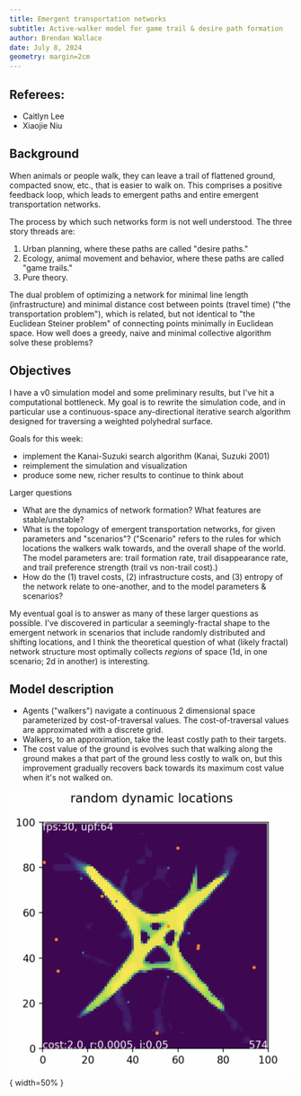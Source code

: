 ```yaml
---
title: Emergent transportation networks
subtitle: Active-walker model for game trail & desire path formation
author: Brendan Wallace
date: July 8, 2024
geometry: margin=2cm
---
```



## Referees:

- Caitlyn Lee
- Xiaojie Niu

## Background

When animals or people walk, they can leave a trail of flattened ground, compacted snow, etc., that is easier to walk on. This comprises a positive feedback loop, which leads to emergent paths and entire emergent transportation networks.

The process by which such networks form is not well understood. The three story threads are:

1. Urban planning, where these paths are called "desire paths."
2. Ecology, animal movement and behavior, where these paths are called "game trails."
3. Pure theory.

The dual problem of optimizing a network for minimal line length (infrastructure) and minimal distance cost between points (travel time) ("the transportation problem"), which is related, but not identical to "the Euclidean Steiner problem" of connecting points minimally in Euclidean space. How well does a greedy, naive and minimal collective algorithm solve these problems?
	
## Objectives

I have a v0 simulation model and some preliminary results, but I've hit a computational bottleneck. My goal is to rewrite the simulation code, and in particular use a continuous-space any-directional iterative search algorithm designed for traversing a weighted polyhedral surface.

Goals for this week:

- implement the Kanai-Suzuki search algorithm (Kanai, Suzuki 2001)
- reimplement the simulation and visualization
- produce some new, richer results to continue to think about

Larger questions

- What are the dynamics of network formation? What features are stable/unstable?
- What is the topology of emergent transportation networks, for given parameters and "scenarios"? ("Scenario" refers to the rules for which locations the walkers walk towards, and the overall shape of the world. The model parameters are: trail formation rate, trail disappearance rate, and trail preference strength (trail vs non-trail cost).)
- How do the (1) travel costs, (2) infrastructure costs, and (3) entropy of the network relate to one-another, and to the model parameters & scenarios?

My eventual goal is to answer as many of these larger questions as possible. I've discovered in particular a seemingly-fractal shape to the emergent network in scenarios that include randomly distributed and shifting locations, and I think the theoretical question of what (likely fractal) network structure most optimally collects _regions_ of space (1d, in one scenario; 2d in another) is interesting.

## Model description

- Agents ("walkers") navigate a continuous 2 dimensional space parameterized by cost-of-traversal values. The cost-of-traversal values are approximated with a discrete grid.
- Walkers, to an approximation, take the least costly path to their targets.
- The cost value of the ground is evolves such that walking along the ground makes a that part of the ground less costly to walk on, but this improvement gradually recovers back towards its maximum cost value when it's not walked on.

![Random fractal network on 100x100 grid](random-fractal.png){ width=50% }
